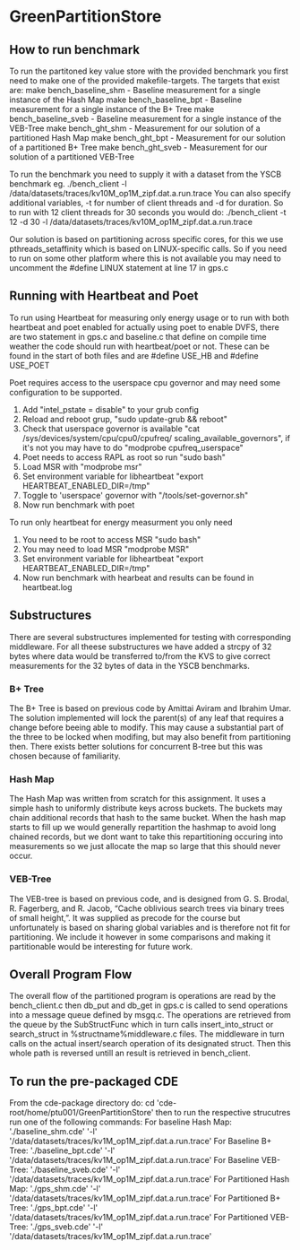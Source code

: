 # GreenPartitionStore #

## How to run benchmark ##
To run the partitoned key value store with the provided benchmark you first need to make one of the provided makefile-targets. The targets that exist are:
make bench_baseline_shm  - Baseline measurement for a single instance of the Hash Map
make bench_baseline_bpt  - Baseline measurement for a single instance of the B+ Tree
make bench_baseline_sveb - Baseline measurement for a single instance of the VEB-Tree
make bench_ght_shm   - Measurement for our solution of a partitioned Hash Map
make bench_ght_bpt   - Measurement for our solution of a partitioned B+ Tree
make bench_ght_sveb   - Measurement for our solution of a partitioned VEB-Tree

To run the benchmark you need to supply it with a dataset from the YSCB benchmark eg.
./bench_client -l /data/datasets/traces/kv10M_op1M_zipf.dat.a.run.trace
You can also specify additional variables, -t for number of client threads and -d for duration.
So to run with 12 client threads for 30 seconds you would do:
./bench_client -t 12 -d 30 -l /data/datasets/traces/kv10M_op1M_zipf.dat.a.run.trace

Our solution is based on partitioning across specific cores, for this we use pthreads_setaffinity which is based on LINUX-specific calls. So if you need to run on some other platform where this is not available you may need to uncomment the #define LINUX statement at line 17 in gps.c

## Running with Heartbeat and Poet ##
To run using Heartbeat for measuring only energy usage or to run with both heartbeat and poet enabled for actually using poet to enable DVFS, there are two statement in gps.c and baseline.c that define on compile time weather the code should run with heartbeat/poet or not. These can be found in the start of both files and are #define USE_HB and #define USE_POET

Poet requires access to the userspace cpu governor and may need some configuration to be supported.
1. Add "intel_pstate = disable" to your grub config
2. Reload and reboot grup, "sudo update-grub && reboot"
3. Check that userspace governor is available "cat /sys/devices/system/cpu/cpu0/cpufreq/
scaling_available_governors", if it's not you may have to do "modprobe
cpufreq_userspace"
4. Poet needs to access RAPL as root so run "sudo bash"
5. Load MSR with "modprobe msr"
6. Set environment variable for libheartbeat "export HEARTBEAT_ENABLED_DIR=/tmp"
7. Toggle to 'userspace' governor with "/tools/set-governor.sh"
8. Now run benchmark with poet

To run only heartbeat for energy measurment you only need
1. You need to be root to access MSR "sudo bash"
2. You may need to load MSR "modprobe MSR"
3. Set environment variable for libheartbeat "export HEARTBEAT_ENABLED_DIR=/tmp"
4. Now run benchmark with hearbeat and results can be found in heartbeat.log 

## Substructures ##
There are several substructures implemented for testing with corresponding middleware.
For all theese substructures we have added a strcpy of 32 bytes where data would be transferred to/from the KVS to give correct measurements for the 32 bytes of data in the YSCB benchmarks.
### B+ Tree ###
The B+ Tree is based on previous code by Amittai Aviram and Ibrahim Umar. The solution implemented will lock the parent(s) of any leaf that requires a change before beeing able to modify. This may cause a substantial part of the three to be locked when modifing, but may also benefit from partitioning then. There exists better solutions for concurrent B-tree but this was chosen because of familiarity. 
### Hash Map ###
The Hash Map was written from scratch for this assignment. It uses a simple hash to uniformly distribute keys across buckets. The buckets may chain additional records that hash to the same bucket. When the hash map starts to fill up we would generally repartition the hashmap to avoid long chained records, but we dont want to take this repartitioning occuring into measurements so we just allocate the map so large that this should never occur. 
### VEB-Tree ### 
The VEB-tree is based on previous code, and is designed from G. S. Brodal, R. Fagerberg, and R. Jacob, “Cache oblivious search trees via binary trees of small height,”. It was supplied as precode for the course but unfortunately is based on sharing global variables and is therefore not fit for partitioning. We include it however in some comparisons and making it partitionable would be interesting for future work.

## Overall Program Flow ##
The overall flow of the partitioned program is operations are read by the bench_client.c then db_put and db_get in gps.c is called to send operations into a message queue defined by msgq.c. The operations are retrieved from the queue by the SubStructFunc which in turn calls insert_into_struct or search_struct in %structname%middleware.c files. The middleware in turn calls on the actual insert/search operation of its designated struct. Then this whole path is reversed untill an result is retrieved in bench_client.

## To run the pre-packaged CDE ##
From the cde-package directory do:
cd 'cde-root/home/ptu001/GreenPartitionStore'
then to run the respective strucutres run one of the following commands:
For baseline Hash Map:
'./baseline_shm.cde' '-l' '/data/datasets/traces/kv1M_op1M_zipf.dat.a.run.trace'
For Baseline B+ Tree:
'./baseline_bpt.cde' '-l' '/data/datasets/traces/kv1M_op1M_zipf.dat.a.run.trace'
For Baseline VEB-Tree:
'./baseline_sveb.cde' '-l' '/data/datasets/traces/kv1M_op1M_zipf.dat.a.run.trace'
For Partitioned Hash Map:
'./gps_shm.cde' '-l' '/data/datasets/traces/kv1M_op1M_zipf.dat.a.run.trace'
For Partitioned B+ Tree:
'./gps_bpt.cde' '-l' '/data/datasets/traces/kv1M_op1M_zipf.dat.a.run.trace'
For Partitioned VEB-Tree:
'./gps_sveb.cde' '-l' '/data/datasets/traces/kv1M_op1M_zipf.dat.a.run.trace'



